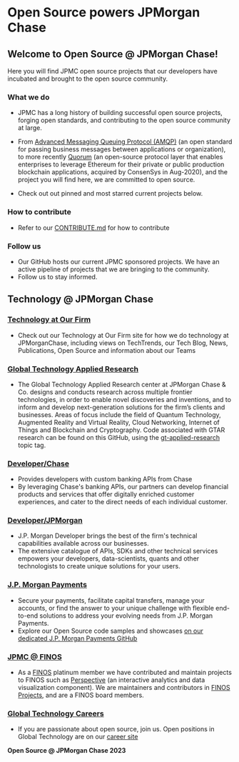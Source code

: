# Open Source powers JPMorgan Chase

## Welcome to Open Source @ JPMorgan Chase!

Here you will find JPMC open source projects that our developers have incubated and brought to the open source community.

### What we do

* JPMC has a long history of building successful open source projects, forging open standards, and contributing to the open source community at large. 
* From [Advanced Messaging Queuing Protocol (AMQP)](https://www.amqp.org/) (an open standard for passing business messages between applications or organization), to more recently [Quorum](https://consensys.net/quorum/products/) (an open-source protocol layer that enables enterprises to leverage Ethereum for their private or public production blockchain applications,  acquired by ConsenSys in Aug-2020), and the project you will find here, we are committed to open source.

* Check out out pinned and most starred current projects below.

### How to contribute

* Refer to our [CONTRIBUTE.md](https://github.com/jpmorganchase/.github/blob/main/CONTRIBUTING.md) for how to contribute

### Follow us

* Our GitHub hosts our current JPMC sponsored projects. We have an active pipeline of projects that we are bringing to the community. 
*  Follow us to stay informed.

## Technology @ JPMorgan Chase

### [Technology at Our Firm](https://www.jpmorgan.com/technology)

* Check out our Technology at Our Firm site for how we do technology at JPMorganChase, including views on TechTrends, our Tech Blog, News, Publications, Open Source and information about our Teams 

### [Global Technology Applied Research](https://www.jpmorgan.com/technology/applied-research)

* The Global Technology Applied Research center at JPMorgan Chase & Co. designs and conducts research across multiple frontier technologies, in order to enable novel discoveries and inventions, and to inform and develop next-generation solutions for the firm’s clients and businesses. Areas of focus include the field of Quantum Technology, Augmented Reality and Virtual Reality, Cloud Networking, Internet of Things and Blockchain and Cryptography. Code associated with GTAR research can be found on this GitHub, using the [gt-applied-research](https://github.com/search?q=gt-applied-research&type=repositories) topic tag.

### [Developer/Chase](https://developer.chase.com)

* Provides developers with custom banking APIs from Chase
* By leveraging Chase's banking APIs, our partners can develop financial products and services that offer digitally enriched customer experiences, and cater to the direct needs of each individual customer.

### [Developer/JPMorgan](https://developer.jpmorgan.com)

* J.P. Morgan Developer brings the best of the firm's technical capabilities available across our businesses.
* The extensive catalogue of APIs, SDKs and other technical services empowers your developers, data-scientists, quants and other technologists to create unique solutions for your users.

### [J.P. Morgan Payments](https://www.jpmorgan.com/payments)

* Secure your payments, facilitate capital transfers, manage your accounts, or find the answer to your unique challenge with flexible end-to-end solutions to address your evolving needs from J.P. Morgan Payments.
* Explore our Open Source code samples and showcases [on our dedicated J.P. Morgan Payments GitHub](https://github.com/jpmorgan-payments)

### [JPMC @ FINOS](https://finos.org)

* As a [FINOS](https://finos.org) platinum member we have contributed and maintain projects to FINOS such as [Perspective](https://github.com/finos/perspective) (an interactive analytics and data visualization component). We are maintainers and contributors in [FINOS Projects](https://landscape.finos.org/), and are a FINOS board members.

### [Global Technology Careers](https://careers.jpmorgan.com/)

* If you are passionate about open source, join us. Open positions in Global Technology are on our [career site](https://careers.jpmorgan.com/)

**Open Source @ JPMorgan Chase 2023**
